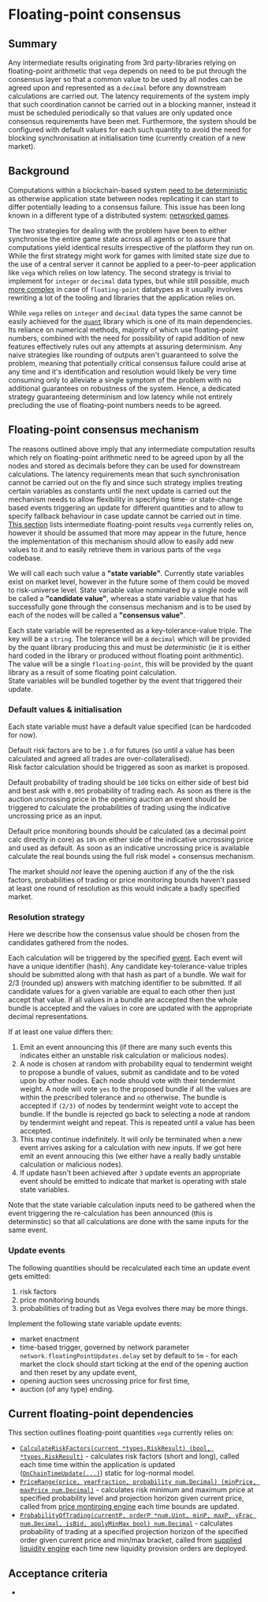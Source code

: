 # Floating-point consensus

## Summary

Any intermediate results originating from 3rd party-libraries relying on floating-point arithmetic that `vega` depends on need to be put through the consensus layer so that a common value to be used by all nodes can be agreed upon and represented as a `decimal` before any downstream calculations are carried out. The latency requirements of the system imply that such coordination cannot be carried out in a blocking manner, instead it must be scheduled periodically so that values are only updated once consensus requirements have been met. Furthermore, the system should be configured with default values for each such quantity to avoid the need for blocking synchronisation at initialisation time (currently creation of a new market).

## Background

Computations within a blockchain-based system [need to be deterministic](https://docs.tendermint.com/master/introduction/what-is-tendermint.html#a-note-on-determinism) as otherwise application state between nodes replicating it can start to differ potentially leading to a consensus failure. This issue has been long known in a different type of a distributed system: [networked games](https://gafferongames.com/post/floating_point_determinism/).

The two strategies for dealing with the problem have been to either synchronise the entire game state across all agents or to assure that computations yield identical results irrespective of the platform they run on. While the first strategy might work for games with limited state size due to the use of a central server it cannot be applied to a peer-to-peer application like `vega` which relies on low latency. The second strategy is trivial to implement for `integer` or `decimal` data types, but while still possible, much [more complex](https://docs.oracle.com/cd/E19957-01/806-3568/ncg_goldberg.html) in case of `floating-point` datatypes as it usually involves rewriting a lot of the tooling and libraries that the application relies on.

While `vega` relies on `integer` and `decimal` data types the same cannot be easily achieved for the [`quant`](https://github.com/vegaprotocol/quant) library which is one of its main dependencies. Its reliance on numerical methods, majority of which use floating-point numbers, combined with the need for possibility of rapid addition of new features effectively rules out any attempts at assuring determinism. Any naive strategies like rounding of outputs aren't guaranteed to solve the problem, meaning that potentially critical consensus failure could arise at any time and it's identification and resolution would likely be very time consuming only to alleviate a single symptom of the problem with no additional guarantees on robustness of the system. Hence, a dedicated strategy guaranteeing determinism and low latency while not entirely precluding the use of floating-point numbers needs to be agreed.

## Floating-point consensus mechanism

The reasons outlined above imply that any intermediate computation results which rely on floating-point arithmetic need to be agreed upon by all the nodes and stored as decimals before they can be used for downstream calculations. The latency requirements mean that such synchronisation cannot be carried out on the fly and since such strategy implies treating certain variables as constants until the next update is carried out the mechanism needs to allow flexibility in specifying time- or state-change based events triggering an update for different quantities and to allow to specify fallback behaviour in case update cannot be carried out in time.
[This section](#current-floating-point-dependencies) lists intermediate floating-point results `vega` currently relies on, however it should be assumed that more may appear in the future, hence the implementation of this mechanism should allow to easily add new values to it and to easily retrieve them in various parts of the `vega` codebase.

We will call each such value a **"state variable"**. Currently state variables exist on market level, however in the future some of them could be moved to risk-universe level. State variable value nominated by a single node will be called a **"candidate value"**, whereas a state variable value that has successfully gone through the consensus mechanism and is to be used by each of the nodes will be called a **"consensus value"**.

Each state variable will be represented as a key-tolerance-value triple.
The key will be a `string`.
The tolerance will be a `decimal` which will be provided by the quant library producing this and must be *deterministic* (ie it is either hard coded in the library or produced without floating point arithmentic).
The value will be a single `floating-point`, this will be provided by the quant library as a result of some floating point calculation.  
State variables will be bundled together by the event that triggered their update.

### Default values & initialisation

Each state variable must have a default value specified (can be hardcoded for now).

Default risk factors are to be `1.0` for futures (so until a value has been calculated and agreed all trades are over-collateralised).  
Risk factor calculation should be triggered as soon as market is proposed.

Default probability of trading should be `100` ticks on either side of best bid and best ask with `0.005` probability of trading each. As soon as there is the auction uncrossing price in the opening auction an event should be triggered to calculate the probabilities of trading using the indicative uncrossing price as an input.

Default price monitoring bounds should be calculated (as a decimal point calc directly in core) as `10%` on either side of the indicative uncrossing price and used as default. As soon as an indicative uncrossing price is available calculate the real bounds using the full risk model + consensus mechanism.

The market should *not* leave the opening auction if any of the the risk factors, probabilities of trading or price monitoring bounds haven't passed at least one round of resolution as this would indicate a badly specified market.

### Resolution strategy

Here we describe how the consensus value should be chosen from the candidates gathered from the nodes.

Each calculation will be triggered by the specified [event](#update-events). Each event will have a unique identifier (hash). Any candidate key-tolerance-value triples should be submitted along with that hash as part of a bundle.
We wait for 2/3 (rounded up) answers with matching identifier to be submitted.
If all candidate values for a given variable are equal to each other then just accept that value.
If all values in a bundle are accepted then the whole bundle is accepted and the values in core are updated with the appropriate decimal representations.

If at least one value differs then:

1) Emit an event announcing this (if there are many such events this indicates either an unstable risk calculation or malicious nodes).
1) A node is chosen at random with probability equal to tendermint weight to propose a bundle of values, submit as candidate and to be voted upon by other nodes. Each node should vote with their tendermint weight. A node will vote `yes` to the proposed bundle if all the values are within the prescribed tolerance and `no` otherwise.
The bundle is accepted if `(2/3)` of nodes by tendermint weight vote to accept the bundle.
If the bundle is rejected go back to selecting a node at random by tendermint weight and repeat.
This is repeated until a value has been accepted.
1) This may continue indefinitely. It will only be terminated when a new event arrives asking for a calculation with new inputs. If we got here emit an event annoucing this (we either have a really badly unstable calculation or malicious nodes).
1) If update hasn't been achieved after `3` update events an appropriate event should be emitted to indicate that market is operating with stale state variables.

Note that the state variable calculation inputs need to be gathered when the event triggering the re-calculation has been announced (this is determinstic) so that all calculations are done with the same inputs for the same event.

### Update events

The following quantities should be recalculated each time an update event gets emitted:

1) risk factors
2) price monitoring bounds
3) probabilities of trading
but as Vega evolves there may be more things.

Implement the following state variable update events:

- market enactment
- time-based trigger, governed by network parameter `network.floatingPointUpdates.delay` set by default to `5m` - for each market the clock should start ticking at the end of the opening auction and then reset by any update event,
- opening auction sees uncrossing price for first time,
- auction (of any type) ending.

## Current floating-point dependencies

This section outlines floating-point quantities `vega` currently relies on:

- [`CalculateRiskFactors(current *types.RiskResult) (bool, *types.RiskResult)`](https://github.com/vegaprotocol/vega/blob/4be994751b0012b0904e37ad2b0d1540d24abb5e/risk/model.go#L24) - calculates risk factors (short and long), called each time time within the application is updated ([`OnChainTimeUpdate(...)`](https://github.com/vegaprotocol/vega/blob/4be994751b0012b0904e37ad2b0d1540d24abb5e/execution/market.go#L624)) static for log-normal model.
- [`PriceRange(price, yearFraction, probability num.Decimal) (minPrice, maxPrice num.Decimal)`](https://github.com/vegaprotocol/vega/blob/4be994751b0012b0904e37ad2b0d1540d24abb5e/risk/model.go#L25) - calculates risk minimum and maximum price at specified probability level and projection horizon given current price, called from [price montiroing engine](https://github.com/vegaprotocol/vega/blob/4be994751b0012b0904e37ad2b0d1540d24abb5e/monitor/price/pricemonitoring.go#L80) each time bounds are updated.
- [`ProbabilityOfTrading(currentP, orderP *num.Uint, minP, maxP, yFrac num.Decimal, isBid, applyMinMax bool) num.Decimal`](https://github.com/vegaprotocol/vega/blob/4be994751b0012b0904e37ad2b0d1540d24abb5e/risk/model.go#L26) - calculates probability of trading at a specified projection horizon of the specified order given current price and min/max bracket, called from [supplied liquidity engine](https://github.com/vegaprotocol/vega/blob/4be994751b0012b0904e37ad2b0d1540d24abb5e/liquidity/engine.go#L34) each time new liquidity provision orders are deployed.

## Acceptance criteria

- 